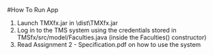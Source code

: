 #How To Run App
<br />
1. Launch TMXfx.jar in \dist\TMXfx.jar
2. Log in to the TMS system using the credentials stored in TMSfx/src/model/Faculties.java (inside the Faculties() constructor)
3. Read Assignment 2 - Specification.pdf on how to use the system
